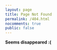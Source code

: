 ```yaml
---
layout: page
title: Page Not Found
permalink: /404.html
nocomments: true
public: false
---
```


**Seems disappeared :(**
